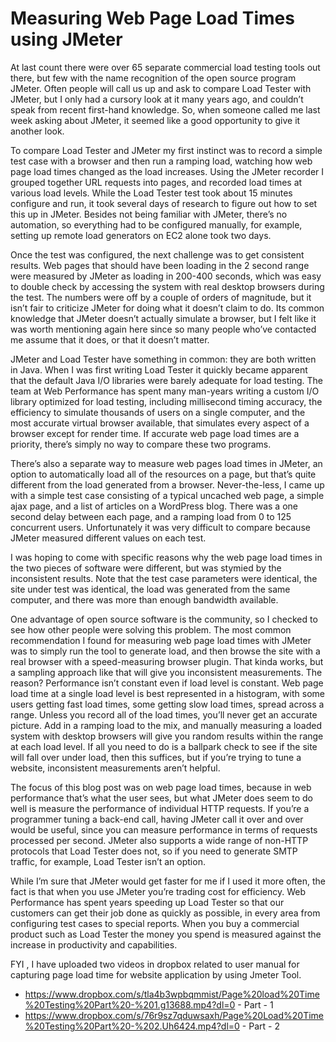 # Measuring Web Page Load Times using JMeter

At last count there were over 65 separate commercial load testing tools out there, but few with the name recognition of the open source program JMeter. Often people will call us up and ask to compare Load Tester with JMeter, but I only had a cursory look at it many years ago, and couldn’t speak from recent first-hand knowledge. So, when someone called me last week asking about JMeter, it seemed like a good opportunity to give it another look.

To compare Load Tester and JMeter my first instinct was to record a simple test case with a browser and then run a ramping load, watching how web page load times changed as the load increases. Using the JMeter recorder I grouped together URL requests into pages, and recorded load times at various load levels. While the Load Tester test took about 15 minutes configure and run, it took several days of research to figure out how to set this up in JMeter. Besides not being familiar with JMeter, there’s no automation, so everything had to be configured manually, for example, setting up remote load generators on EC2 alone took two days.

Once the test was configured, the next challenge was to get consistent results. Web pages that should have been loading in the 2 second range were measured by JMeter as loading in 200-400 seconds, which was easy to double check by accessing the system with real desktop browsers during the test. The numbers were off by a couple of orders of magnitude, but it isn’t fair to criticize JMeter for doing what it doesn’t claim to do. Its common knowledge that JMeter doesn’t actually simulate a browser, but I felt like it was worth mentioning again here since so many people who’ve contacted me assume that it does, or that it doesn’t matter.

JMeter and Load Tester have something in common: they are both written in Java. When I was first writing Load Tester it quickly became apparent that the default Java I/O libraries were barely adequate for load testing. The team at Web Performance has spent many man-years writing a custom I/O library optimized for load testing, including millisecond timing accuracy, the efficiency to simulate thousands of users on a single computer, and the most accurate virtual browser available, that simulates every aspect of a browser except for render time. If accurate web page load times are a priority, there’s simply no way to compare these two programs.

There’s also a separate way to measure web pages load times in JMeter, an option to automatically load all of the resources on a page, but that’s quite different from the load generated from a browser. Never-the-less, I came up with a simple test case consisting of a typical uncached web page, a simple ajax page, and a list of articles on a WordPress blog. There was a one second delay between each page, and a ramping load from 0 to 125 concurrent users. Unfortunately it was very difficult to compare because JMeter measured different values on each test. 

I was hoping to come with specific reasons why the web page load times in the two pieces of software were different, but was stymied by the inconsistent results. Note that the test case parameters were identical, the site under test was identical, the load was generated from the same computer, and there was more than enough bandwidth available.

One advantage of open source software is the community, so I checked to see how other people were solving this problem. The most common recommendation I found for measuring web page load times with JMeter was to simply run the tool to generate load, and then browse the site with a real browser with a speed-measuring browser plugin. That kinda works, but a sampling approach like that will give you inconsistent measurements. The reason? Performance isn’t constant even if load level is constant. Web page load time at a single load level is best represented in a histogram, with some users getting fast load times, some getting slow load times, spread across a range. Unless you record all of the load times, you’ll never get an accurate picture. Add in a ramping load to the mix, and manually measuring a loaded system with desktop browsers will give you random results within the range at each load level. If all you need to do is a ballpark check to see if the site will fall over under load, then this suffices, but if you’re trying to tune a website, inconsistent measurements aren’t helpful.

The focus of this blog post was on web page load times, because in web performance that’s what the user sees, but what JMeter does seem to do well is measure the performance of individual HTTP requests. If you’re a programmer tuning a back-end call, having JMeter call it over and over would be useful, since you can measure performance in terms of requests processed per second. JMeter also supports a wide range of non-HTTP protocols that Load Tester does not, so if you need to generate SMTP traffic, for example, Load Tester isn’t an option.

While I’m sure that JMeter would get faster for me if I used it more often, the fact is that when you use JMeter you’re trading cost for efficiency. Web Performance has spent years speeding up Load Tester so that our customers can get their job done as quickly as possible, in every area from configuring test cases to special reports. When you buy a commercial product such as Load Tester the money you spend is measured against the increase in productivity and capabilities.

FYI , I have uploaded two videos in dropbox related to user manual for capturing page load time for website application by using Jmeter Tool.

- https://www.dropbox.com/s/tla4b3wpbqmmist/Page%20load%20Time%20Testing%20Part%20-%201.g13688.mp4?dl=0 - Part - 1
- https://www.dropbox.com/s/76r9sz7qduwsaxh/Page%20Load%20Time%20Testing%20Part%20-%202.Uh6424.mp4?dl=0 - Part - 2
